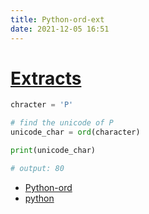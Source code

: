 ```yaml
---
title: Python-ord-ext
date: 2021-12-05 16:51
---
```

# [Extracts](Extracts)

```python
chracter = 'P'

# find the unicode of P
unicode_char = ord(character)

print(unicode_char)

# output: 80
```

- [Python-ord](python-ord)
- [python](python)
